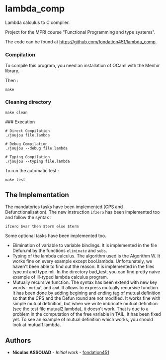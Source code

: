 # lambda_comp
Lambda calculus to C compiler.

Project for the MPRI course "Functional Programming and type systems".

The code can be found at https://github.com/fondation451/lambda_comp.

### Compilation

To compile this program, you need an installation of OCaml with the Menhir library.

Then :

```
make
```

### Cleaning directory

```
make clean
```

### Execution

```
# Direct Compilation
./joujou file.lambda

# Debug Compilation
./joujou --debug file.lambda

# Typing Compilation
./joujou --typing file.lambda
```

To run the automatic test :

```
make test
```

## The Implementation

The mandatories tasks have been implemented (CPS and Defunctionalisation).
The new instruction `ifzero` has been implemented too and follow the syntax :
```
ifzero $var then $term else $term
```

Some optional tasks have been implemented too.
* Elimination of variable to variable bindings. It is implemented in the file Defun.ml by the functions `eliminate` and `subs`.
* Typing of the lambda calculus. The algorithm used is the Algorithm W. It works fine on every example except bool.lambda. Unfortunately, we haven't been able to find out the reason. It is implemented in the files type.ml and type.mli. In the directory bad_test, you can find pretty naive example of ill-typed lambda calculus program.
* Mutually recursive function. The syntax has been extend with new key words : `mutual` and `and`. It allows to express mutually recursive function. It has been done by adding begining and ending tag of mutual definition so that the CPS and the Defun round are not modified. It works fine with simple mutual definition, but when we write imbricate mutual definition (see the test file mutual2.lambda), it doesn't work. That is due to a problem in the computation of the free variable in TAIL. It has been fixed yet. To see an example of mutual definition which works, you should look at mutual1.lambda.

## Authors

* **Nicolas ASSOUAD** - *Initial work* - [fondation451](https://github.com/fondation451)

